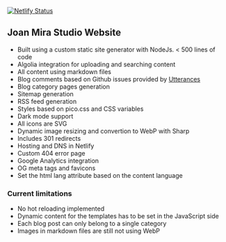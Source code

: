 [![Netlify Status](https://api.netlify.com/api/v1/badges/206f3494-1d75-4366-9e5f-1f80fa6c2b6f/deploy-status)](https://app.netlify.com/sites/joanmira/deploys)

## Joan Mira Studio Website

- Built using a custom static site generator with NodeJs. < 500 lines of code
- Algolia integration for uploading and searching content
- All content using markdown files
- Blog comments based on Github issues provided by [Utterances](https://utteranc.es/)
- Blog category pages generation
- Sitemap generation
- RSS feed generation
- Styles based on pico.css and CSS variables
- Dark mode support
- All icons are SVG
- Dynamic image resizing and convertion to WebP with Sharp
- Includes 301 redirects
- Hosting and DNS in Netlify
- Custom 404 error page
- Google Analytics integration
- OG meta tags and favicons
- Set the html lang attribute based on the content language

### Current limitations

- No hot reloading implemented
- Dynamic content for the templates has to be set in the JavaScript side
- Each blog post can only belong to a single category
- Images in markdown files are still not using WebP